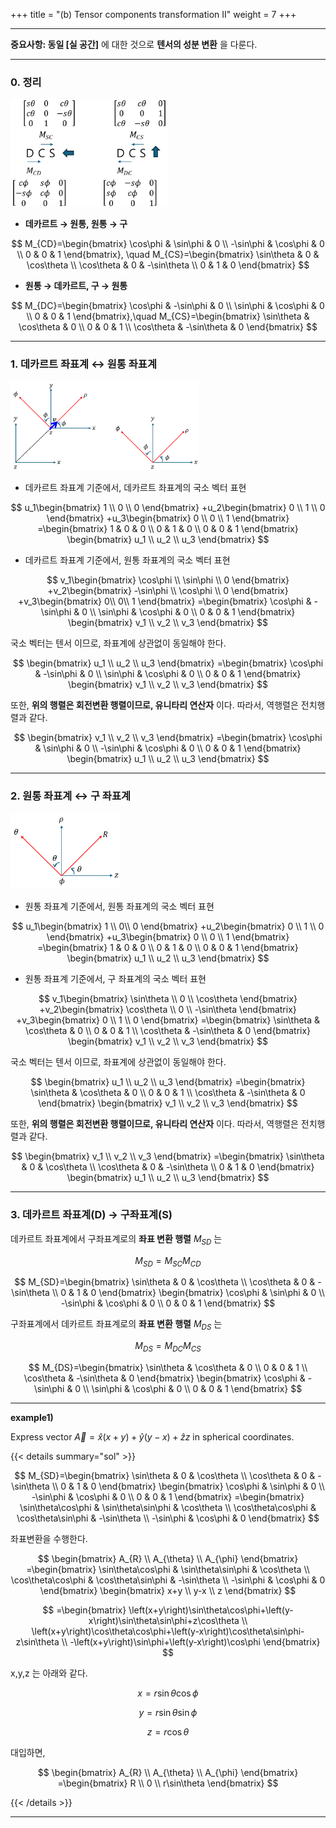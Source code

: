 +++
title = "(b) Tensor components transformation II"
weight = 7
+++

---

**중요사항: 동일 [실 공간]** 에 대한 것으로 **텐서의 성분 변환** 을 다룬다.

---

### 0. 정리

<img src="image1.png" width="50%" height="auto">

- **데카르트 → 원통, 원통 → 구**

$$
M_{CD}=\begin{bmatrix}
    \cos\phi & \sin\phi & 0 \\
    -\sin\phi & \cos\phi & 0 \\
    0 & 0 & 1
\end{bmatrix}, \quad 
M_{CS}=\begin{bmatrix}
    \sin\theta & 0 & \cos\theta \\
    \cos\theta & 0 & -\sin\theta \\
    0 & 1 & 0
\end{bmatrix}
$$

- **원통 → 데카르트, 구 → 원통**

$$
M_{DC}=\begin{bmatrix}
    \cos\phi & -\sin\phi & 0 \\
    \sin\phi & \cos\phi & 0 \\
    0 & 0 & 1
\end{bmatrix},\quad
M_{CS}=\begin{bmatrix}
    \sin\theta & \cos\theta & 0 \\
    0 & 0 & 1 \\
    \cos\theta & -\sin\theta & 0
\end{bmatrix}
$$

---

### 1. 데카르트 좌표계 ↔︎ 원통 좌표계

<img src="image2.png" width="60%" height="auto">

- 데카르트 좌표계 기준에서, 데카르트 좌표계의 국소 벡터 표현

$$
u_1\begin{bmatrix}
    1 \\ 0 \\ 0
\end{bmatrix}
+u_2\begin{bmatrix}
    0 \\ 1 \\ 0
\end{bmatrix}
+u_3\begin{bmatrix}
    0 \\ 0 \\ 1
\end{bmatrix}
=\begin{bmatrix}
    1 & 0 & 0 \\
    0 & 1 & 0 \\
    0 & 0 & 1
\end{bmatrix}
\begin{bmatrix}
    u_1 \\ u_2 \\ u_3
\end{bmatrix}
$$

- 데카르트 좌표계 기준에서, 원통 좌표계의 국소 벡터 표현

$$
v_1\begin{bmatrix}
    \cos\phi \\ \sin\phi \\ 0
\end{bmatrix}
+v_2\begin{bmatrix}
    -\sin\phi \\ \cos\phi \\ 0
\end{bmatrix}
+v_3\begin{bmatrix}
    0\\ 0\\ 1
\end{bmatrix}
=\begin{bmatrix}
    \cos\phi & -\sin\phi & 0 \\
    \sin\phi & \cos\phi & 0 \\
    0 & 0 & 1
\end{bmatrix}
\begin{bmatrix}
    v_1 \\ v_2 \\ v_3
\end{bmatrix}
$$

국소 벡터는 텐서 이므로, 좌표계에 상관없이 동일해야 한다.

$$
\begin{bmatrix}
    u_1 \\ u_2 \\ u_3
\end{bmatrix}
=\begin{bmatrix}
    \cos\phi & -\sin\phi & 0 \\
    \sin\phi & \cos\phi & 0 \\
    0 & 0 & 1
\end{bmatrix}
\begin{bmatrix}
    v_1 \\ v_2 \\ v_3
\end{bmatrix}
$$

또한, **위의 행렬은 회전변환 행렬이므로, 유니타리 연산자** 이다. 따라서, 역행렬은 전치행렬과 같다.

$$
\begin{bmatrix}
    v_1 \\ v_2 \\ v_3
\end{bmatrix}
=\begin{bmatrix}
    \cos\phi & \sin\phi & 0 \\
    -\sin\phi & \cos\phi & 0 \\
    0 & 0 & 1
\end{bmatrix}
\begin{bmatrix}
    u_1 \\ u_2 \\ u_3
\end{bmatrix}
$$

---

### 2. 원통 좌표계 ↔︎ 구 좌표계

<img src="image3.png" width="35%" height="auto">

- 원통 좌표계 기준에서, 원통 좌표계의 국소 벡터 표현

$$
u_1\begin{bmatrix}
    1 \\ 0\\ 0
\end{bmatrix}
+u_2\begin{bmatrix}
    0 \\ 1 \\ 0
\end{bmatrix}
+u_3\begin{bmatrix}
    0 \\ 0 \\ 1
\end{bmatrix}
=\begin{bmatrix}
    1 & 0 & 0 \\
    0 & 1 & 0 \\
    0 & 0 & 1
\end{bmatrix}
\begin{bmatrix}
    u_1 \\ u_2 \\ u_3
\end{bmatrix}
$$

- 원통 좌표계 기준에서, 구 좌표계의 국소 벡터 표현

$$
v_1\begin{bmatrix}
    \sin\theta \\ 0 \\ \cos\theta
\end{bmatrix}
+v_2\begin{bmatrix}
    \cos\theta \\ 0 \\ -\sin\theta
\end{bmatrix}
+v_3\begin{bmatrix}
    0 \\ 1 \\ 0
\end{bmatrix}
=\begin{bmatrix}
    \sin\theta & \cos\theta & 0 \\
    0 & 0 & 1 \\
    \cos\theta & -\sin\theta & 0
\end{bmatrix}
\begin{bmatrix}
    v_1 \\ v_2 \\ v_3
\end{bmatrix}
$$

국소 벡터는 텐서 이므로, 좌표계에 상관없이 동일해야 한다.

$$
\begin{bmatrix}
    u_1 \\ u_2 \\ u_3
\end{bmatrix}
=\begin{bmatrix}
    \sin\theta & \cos\theta & 0 \\
    0 & 0 & 1 \\
    \cos\theta & -\sin\theta & 0
\end{bmatrix}
\begin{bmatrix}
    v_1 \\ v_2 \\ v_3
\end{bmatrix}
$$

또한, **위의 행렬은 회전변환 행렬이므로, 유니타리 연산자** 이다. 따라서, 역행렬은 전치행렬과 같다.

$$
\begin{bmatrix}
    v_1 \\ v_2 \\ v_3
\end{bmatrix}
=\begin{bmatrix}
    \sin\theta & 0 & \cos\theta \\
    \cos\theta & 0 & -\sin\theta \\
    0 & 1 & 0
\end{bmatrix}
\begin{bmatrix}
    u_1 \\ u_2 \\ u_3
\end{bmatrix}
$$

---

### 3. 데카르트 좌표계(D) → 구좌표계(S)

데카르트 좌표계에서 구좌표계로의 **좌표 변환 행렬** $M_{SD}$ 는

$$
M_{SD}=M_{SC}M_{CD}
$$

$$
M_{SD}=\begin{bmatrix}
    \sin\theta & 0 & \cos\theta \\
    \cos\theta & 0 & -\sin\theta \\
    0 & 1 & 0
\end{bmatrix}
\begin{bmatrix}
    \cos\phi & \sin\phi & 0 \\
    -\sin\phi & \cos\phi & 0 \\
    0 & 0 & 1
\end{bmatrix}
$$

구좌표계에서 데카르트 좌표계로의 **좌표 변환 행렬** $M_{DS}$ 는

$$
M_{DS}=M_{DC}M_{CS}
$$

$$
M_{DS}=\begin{bmatrix}
    \sin\theta & \cos\theta & 0 \\
    0 & 0 & 1 \\
    \cos\theta & -\sin\theta & 0
\end{bmatrix}
\begin{bmatrix}
    \cos\phi & -\sin\phi & 0 \\
    \sin\phi & \cos\phi & 0 \\
    0 & 0 & 1
\end{bmatrix}
$$


---

**example1)**

Express vector $\vec{A}=\hat{x}\left(x+y\right)+\hat{y}\left(y-x\right)+\hat{z}z$ in spherical coordinates.

{{< details summary="sol" >}}
    
$$
M_{SD}=\begin{bmatrix}
    \sin\theta & 0 & \cos\theta \\
    \cos\theta & 0 & -\sin\theta \\
    0 & 1 & 0
\end{bmatrix}
\begin{bmatrix}
    \cos\phi & \sin\phi & 0 \\
    -\sin\phi & \cos\phi & 0 \\
    0 & 0 & 1
\end{bmatrix}
=\begin{bmatrix}
    \sin\theta\cos\phi & \sin\theta\sin\phi & \cos\theta \\
    \cos\theta\cos\phi & \cos\theta\sin\phi & -\sin\theta \\
    -\sin\phi & \cos\phi & 0
\end{bmatrix}
$$

좌표변환을 수행한다.

$$
\begin{bmatrix}
    A_{R} \\ A_{\theta} \\ A_{\phi}
\end{bmatrix}
=\begin{bmatrix}
    \sin\theta\cos\phi & \sin\theta\sin\phi & \cos\theta \\
    \cos\theta\cos\phi & \cos\theta\sin\phi & -\sin\theta \\
    -\sin\phi & \cos\phi & 0
\end{bmatrix}
\begin{bmatrix}
    x+y \\ y-x \\ z
\end{bmatrix}
$$

$$
=\begin{bmatrix}
    \left(x+y\right)\sin\theta\cos\phi+\left(y-x\right)\sin\theta\sin\phi+z\cos\theta \\
    \left(x+y\right)\cos\theta\cos\phi+\left(y-x\right)\cos\theta\sin\phi-z\sin\theta \\
    -\left(x+y\right)\sin\phi+\left(y-x\right)\cos\phi
\end{bmatrix}
$$
    
x,y,z 는 아래와 같다.
    
$$
x=r\sin\theta\cos\phi
$$
    
$$
y=r\sin\theta\sin\phi
$$
    
$$
z=r\cos\theta
$$

대입하면,

$$
\begin{bmatrix}
    A_{R} \\ A_{\theta} \\ A_{\phi}
\end{bmatrix}
=\begin{bmatrix}
    R \\ 0 \\ r\sin\theta
\end{bmatrix}
$$

{{< /details >}}

---